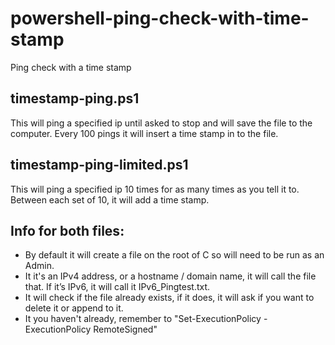 # powershell-ping-check-with-time-stamp
Ping check with a time stamp

## timestamp-ping.ps1
This will ping a specified ip until asked to stop and will save the file to the computer. Every 100 pings it will insert a time stamp in to the file.
 
## timestamp-ping-limited.ps1
This will ping a specified ip 10 times for as many times as you tell it to. Between each set of 10, it will add a time stamp.

## Info for both files:
* By default it will create a file on the root of C so will need to be run as an Admin.
* It it's an IPv4 address, or a hostname / domain name, it will call the file that. If it’s IPv6, it will call it IPv6_Pingtest.txt.
* It will check if the file already exists, if it does, it will ask if you want to delete it or append to it.
* It you haven't already, remember to "Set-ExecutionPolicy -ExecutionPolicy RemoteSigned"

